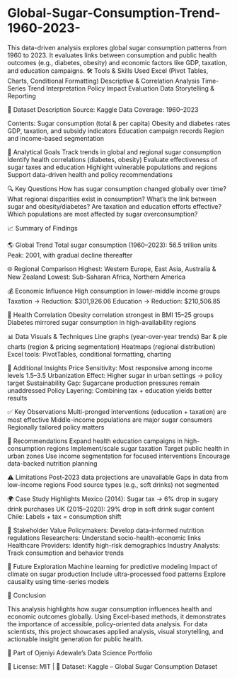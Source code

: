 # Global-Sugar-Consumption-Trend-1960-2023-
This data-driven analysis explores global sugar consumption patterns from 1960 to 2023. It evaluates links between consumption and public health outcomes (e.g., diabetes, obesity) and economic factors like GDP, taxation, and education campaigns.
🛠️ Tools & Skills Used
Excel (Pivot Tables, Charts, Conditional Formatting)
Descriptive & Correlation Analysis
Time-Series Trend Interpretation
Policy Impact Evaluation
Data Storytelling & Reporting

📁 Dataset Description
Source: Kaggle
Data Coverage: 1960–2023

Contents:
Sugar consumption (total & per capita)
Obesity and diabetes rates
GDP, taxation, and subsidy indicators
Education campaign records
Region and income-based segmentation

🎯 Analytical Goals
Track trends in global and regional sugar consumption
Identify health correlations (diabetes, obesity)
Evaluate effectiveness of sugar taxes and education
Highlight vulnerable populations and regions
Support data-driven health and policy recommendations

🔍 Key Questions
How has sugar consumption changed globally over time?
What regional disparities exist in consumption?
What’s the link between sugar and obesity/diabetes?
Are taxation and education efforts effective?
Which populations are most affected by sugar overconsumption?

📈 Summary of Findings

🌎 Global Trend
Total sugar consumption (1960–2023): 56.5 trillion units
Peak: 2001, with gradual decline thereafter

🌐 Regional Comparison
Highest: Western Europe, East Asia, Australia & New Zealand
Lowest: Sub-Saharan Africa, Northern America

💰 Economic Influence
High consumption in lower-middle income groups
Taxation → Reduction: $301,926.06
Education → Reduction: $210,506.85

🏥 Health Correlation
Obesity correlation strongest in BMI 15–25 groups
Diabetes mirrored sugar consumption in high-availability regions

📊 Data Visuals & Techniques
Line graphs (year-over-year trends)
Bar & pie charts (region & pricing segmentation)
Heatmaps (regional distribution)
Excel tools: PivotTables, conditional formatting, charting

🧠 Additional Insights
Price Sensitivity: Most responsive among income levels 1.5–3.5
Urbanization Effect: Higher sugar in urban settings → policy target
Sustainability Gap: Sugarcane production pressures remain unaddressed
Policy Layering: Combining tax + education yields better results

✅ Key Observations
Multi-pronged interventions (education + taxation) are most effective
Middle-income populations are major sugar consumers
Regionally tailored policy matters

🧾 Recommendations
Expand health education campaigns in high-consumption regions
Implement/scale sugar taxation
Target public health in urban zones
Use income segmentation for focused interventions
Encourage data-backed nutrition planning

⚠️ Limitations
Post-2023 data projections are unavailable
Gaps in data from low-income regions
Food source types (e.g., soft drinks) not segmented

🌍 Case Study Highlights
Mexico (2014): Sugar tax → 6% drop in sugary drink purchases
UK (2015–2020): 29% drop in soft drink sugar content
Chile: Labels + tax = consumption shift

👥 Stakeholder Value
Policymakers: Develop data-informed nutrition regulations
Researchers: Understand socio-health-economic links
Healthcare Providers: Identify high-risk demographics
Industry Analysts: Track consumption and behavior trends

🔬 Future Exploration
Machine learning for predictive modeling
Impact of climate on sugar production
Include ultra-processed food patterns
Explore causality using time-series models

📌 Conclusion

This analysis highlights how sugar consumption influences health and economic outcomes globally. Using Excel-based methods, it demonstrates the importance of accessible, policy-oriented data analysis. For data scientists, this project showcases applied analysis, visual storytelling, and actionable insight generation for public health.

📁 Part of Ojeniyi Adewale’s Data Science Portfolio

📌 License: MIT | 🔗 Dataset: Kaggle – Global Sugar Consumption Dataset

